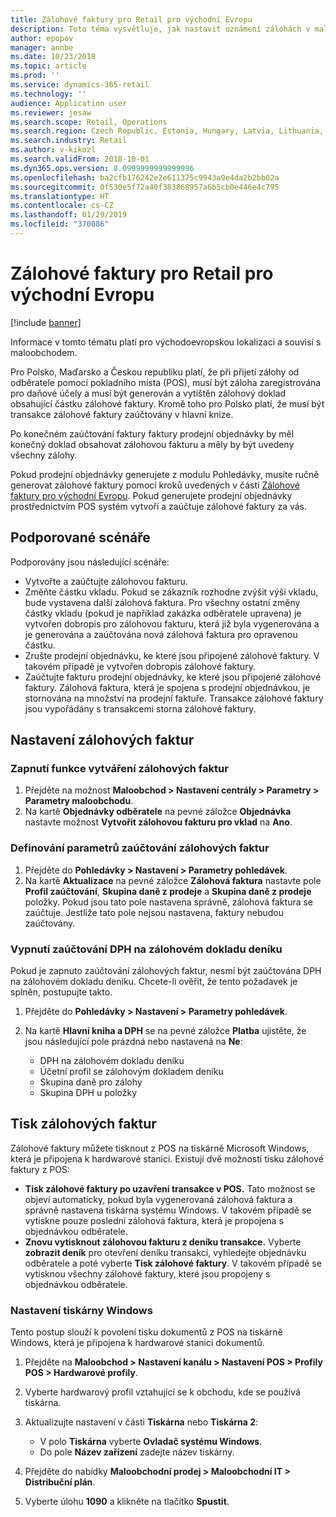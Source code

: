 ```yaml
---
title: Zálohové faktury pro Retail pro východní Evropu
description: Toto téma vysvětluje, jak nastavit oznámení zálohách v maloobchodu pro východní Evropu.
author: epopov
manager: annbe
ms.date: 10/23/2018
ms.topic: article
ms.prod: ''
ms.service: dynamics-365-retail
ms.technology: ''
audience: Application user
ms.reviewer: josaw
ms.search.scope: Retail, Operations
ms.search.region: Czech Republic, Estonia, Hungary, Latvia, Lithuania, Poland, Russia
ms.search.industry: Retail
ms.author: v-kikozl
ms.search.validFrom: 2018-10-01
ms.dyn365.ops.version: 8.0999999999999996
ms.openlocfilehash: ba2cfb176242e2e611375c9943a9e4da2b2bb02a
ms.sourcegitcommit: 0f530e5f72a40f383868957a6b5cb0e446e4c795
ms.translationtype: HT
ms.contentlocale: cs-CZ
ms.lasthandoff: 01/29/2019
ms.locfileid: "370086"
---
```

# <a name="advance-invoices-for-retail-for-eastern-europe"></a>Zálohové faktury pro Retail pro východní Evropu
[!include [banner](../includes/banner.md)]

Informace v tomto tématu platí pro východoevropskou lokalizaci a souvisí s maloobchodem.

Pro Polsko, Maďarsko a Českou republiku platí, že při přijetí zálohy od odběratele pomocí pokladního místa (POS), musí být záloha zaregistrována pro daňové účely a musí být generován a vytištěn zálohový doklad obsahující částku zálohové faktury. Kromě toho pro Polsko platí, že musí být transakce zálohové faktury zaúčtovány v hlavní knize.

Po konečném zaúčtování faktury faktury prodejní objednávky by měl konečný doklad obsahovat zálohovou fakturu a měly by být uvedeny všechny zálohy.

Pokud prodejní objednávky generujete z modulu Pohledávky, musíte ručně generovat zálohové faktury pomocí kroků uvedených v části [Zálohové faktury pro východní Evropu](https://docs.microsoft.com/en-us/dynamics365/unified-operations/financials/localizations/emea-advance-invoice). Pokud generujete prodejní objednávky prostřednictvím POS systém vytvoří a zaúčtuje zálohové faktury za vás.

## <a name="supported-scenarios"></a>Podporované scénáře

Podporovány jsou následující scénáře:

- Vytvořte a zaúčtujte zálohovou fakturu.
- Změňte částku vkladu. Pokud se zákazník rozhodne zvýšit výši vkladu, bude vystavena další zálohová faktura. Pro všechny ostatní změny částky vkladu (pokud je například zakázka odběratele upravena) je vytvořen dobropis pro zálohovou fakturu, která již byla vygenerována a je generována a zaúčtována nová zálohová faktura pro opravenou částku.
- Zrušte prodejní objednávku, ke které jsou připojené zálohové faktury. V takovém případě je vytvořen dobropis zálohové faktury.
- Zaúčtujte fakturu prodejní objednávky, ke které jsou připojené zálohové faktury. Zálohová faktura, která je spojena s prodejní objednávkou, je stornována na množství na prodejní faktuře. Transakce zálohové faktury jsou vypořádány s transakcemi storna zálohové faktury.

## <a name="set-up-advance-invoices"></a>Nastavení zálohových faktur

### <a name="turn-on-the-functionality-for-creating-advance-invoices"></a>Zapnutí funkce vytváření zálohových faktur

1. Přejděte na možnost **Maloobchod \> Nastavení centrály \> Parametry \> Parametry maloobchodu**.
2. Na kartě **Objednávky odběratele** na pevné záložce **Objednávka** nastavte možnost **Vytvořit zálohovou fakturu pro vklad** na **Ano**.

### <a name="define-the-parameters-for-posting-advance-invoices"></a>Definování parametrů zaúčtování zálohových faktur

1. Přejděte do **Pohledávky \> Nastavení \> Parametry pohledávek**.
2. Na kartě **Aktualizace** na pevné záložce **Zálohová faktura** nastavte pole **Profil zaúčtování**, **Skupina daně z prodeje** a **Skupina daně z prodeje** položky. Pokud jsou tato pole nastavena správně, zálohová faktura se zaúčtuje. Jestliže tato pole nejsou nastavena, faktury nebudou zaúčtovány.

### <a name="turn-off-posting-of-the-sales-tax-on-prepayment-journal-voucher"></a>Vypnutí zaúčtování DPH na zálohovém dokladu deníku

Pokud je zapnuto zaúčtování zálohových faktur, nesmí být zaúčtována DPH na zálohovém dokladu deníku. Chcete-li ověřit, že tento požadavek je splněn, postupujte takto.

1. Přejděte do **Pohledávky \> Nastavení \> Parametry pohledávek**.
2. Na kartě **Hlavní kniha a DPH** se na pevné záložce **Platba** ujistěte, že jsou následující pole prázdná nebo nastavená na **Ne**:

    - DPH na zálohovém dokladu deníku
    - Účetní profil se zálohovým dokladem deníku
    - Skupina daně pro zálohy
    - Skupina DPH u položky

## <a name="print-advance-invoices"></a>Tisk zálohových faktur

Zálohové faktury můžete tisknout z POS na tiskárně Microsoft Windows, která je připojena k hardwarové stanici. Existují dvě možnosti tisku zálohové faktury z POS:

- **Tisk zálohové faktury po uzavření transakce v POS.** Tato možnost se objeví automaticky, pokud byla vygenerovaná zálohová faktura a správně nastavena tiskárna systému Windows. V takovém případě se vytiskne pouze poslední zálohová faktura, která je propojena s objednávkou odběratele.
- **Znovu vytisknout zálohovou fakturu z deníku transakce.** Vyberte **zobrazit deník** pro otevření deníku transakcí, vyhledejte objednávku odběratele a poté vyberte **Tisk zálohové faktury**. V takovém případě se vytisknou všechny zálohové faktury, které jsou propojeny s objednávkou odběratele.

### <a name="set-up-a-windows-printer"></a>Nastavení tiskárny Windows

Tento postup slouží k povolení tisku dokumentů z POS na tiskárně Windows, která je připojena k hardwarové stanici dokumentů.

1. Přejděte na **Maloobchod \> Nastavení kanálu \> Nastavení POS \> Profily POS \> Hardwarové profily**.
2. Vyberte hardwarový profil vztahující se k obchodu, kde se používá tiskárna.
3. Aktualizujte nastavení v části **Tiskárna** nebo **Tiskárna 2**:

    - V polo **Tiskárna** vyberte **Ovladač systému Windows**.
    - Do pole **Název zařízení** zadejte název tiskárny.

4. Přejděte do nabídky **Maloobchodní prodej \> Maloobchodní IT \> Distribuční plán**.
5. Vyberte úlohu **1090** a klikněte na tlačítko **Spustit**.
